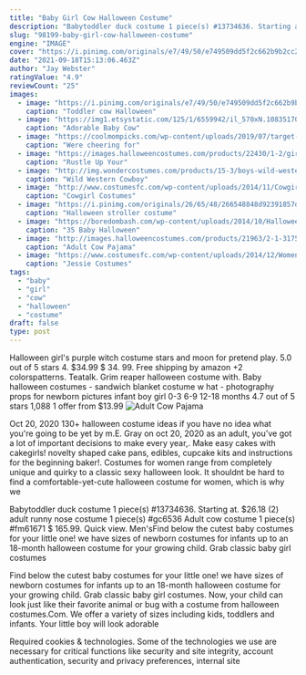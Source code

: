 ```yaml
---
title: "Baby Girl Cow Halloween Costume"
description: "Babytoddler duck costume 1 piece(s) #13734636. Starting at. $26.18 (2) adult runny nose costume 1 piece(s) #gc6536  Adult cow costume 1 piece(s) #fm61671 $ 165.99. Quick view. Men's"
slug: "98199-baby-girl-cow-halloween-costume"
engine: "IMAGE"
cover: "https://i.pinimg.com/originals/e7/49/50/e749509dd5f2c662b9b2cc27fae98da4.jpg"
date: "2021-09-18T15:13:06.463Z"
author: "Jay Webster"
ratingValue: "4.9"
reviewCount: "25"
images:
  - image: "https://i.pinimg.com/originals/e7/49/50/e749509dd5f2c662b9b2cc27fae98da4.jpg"
    caption: "Toddler cow Halloween"
  - image: "https://img1.etsystatic.com/125/1/6559942/il_570xN.1083517009_fjjz.jpg"
    caption: "Adorable Baby Cow"
  - image: "https://coolmompicks.com/wp-content/uploads/2019/07/target-adaptive-halloween-unicorn-costume.jpg"
    caption: "Were cheering for"
  - image: "https://images.halloweencostumes.com/products/22430/1-2/girls-rodeo-star-costume.jpg"
    caption: "Rustle Up Your"
  - image: "http://img.wondercostumes.com/products/15-3/boys-wild-western-cow-costume.jpg"
    caption: "Wild Western Cowboy"
  - image: "http://www.costumesfc.com/wp-content/uploads/2014/11/Cowgirl-Toddler-Costume.jpg"
    caption: "Cowgirl Costumes"
  - image: "https://i.pinimg.com/originals/26/65/48/266548848d92391857d95fbe7f2b8741.jpg"
    caption: "Halloween stroller costume"
  - image: "https://boredombash.com/wp-content/uploads/2014/10/Halloween-Costumes-For-Babies-26.jpg"
    caption: "35 Baby Halloween"
  - image: "http://images.halloweencostumes.com/products/21963/2-1-31753/adult-cow-pajama-costume-side.jpg"
    caption: "Adult Cow Pajama"
  - image: "https://www.costumesfc.com/wp-content/uploads/2014/12/Womens-Jessie-Costume.jpg"
    caption: "Jessie Costumes"
tags:
  - "baby"
  - "girl"
  - "cow"
  - "halloween"
  - "costume"
draft: false
type: post
---
```


Halloween girl's purple witch costume stars and moon for pretend play. 5.0 out of 5 stars 4. $34.99 $ 34. 99. Free shipping by amazon +2 colorspatterns. Teatalk. Grim reaper halloween costume with. Baby halloween costumes - sandwich blanket costume w hat - photography props for newborn pictures infant boy girl 0-3 6-9 12-18 months 4.7 out of 5 stars 1,088 1 offer from $13.99
![Adult Cow Pajama](http://images.halloweencostumes.com/products/21963/2-1-31753/adult-cow-pajama-costume-side.jpg "Adult Cow Pajama")

Oct 20, 2020 130+ halloween costume ideas if you have no idea what you&#39;re going to be yet by m.E. Gray on oct 20, 2020 as an adult, you&#39;ve got a lot of important decisions to make every year,. Make easy cakes with cakegirls! novelty shaped cake pans, edibles, cupcake kits and instructions for the beginning baker!. Costumes for women range from completely unique and quirky to a classic sexy halloween look. It shouldnt be hard to find a comfortable-yet-cute halloween costume for women, which is why we
<!--inArticleAds-->

<!--galleryOne-->

Babytoddler duck costume 1 piece(s) #13734636. Starting at. $26.18 (2) adult runny nose costume 1 piece(s) #gc6536  Adult cow costume 1 piece(s) #fm61671 $ 165.99. Quick view. Men'sFind below the cutest baby costumes for your little one! we have sizes of newborn costumes for infants up to an 18-month halloween costume for your growing child. Grab classic baby girl costumes
<!--inArticleAds-->

<!--galleryTwo-->

Find below the cutest baby costumes for your little one! we have sizes of newborn costumes for infants up to an 18-month halloween costume for your growing child. Grab classic baby girl costumes. Now, your child can look just like their favorite animal or bug with a costume from halloween costumes.Com. We offer a variety of sizes including kids, toddlers and infants. Your little boy will look adorable
<!--galleryThree-->

Required cookies & technologies. Some of the technologies we use are necessary for critical functions like security and site integrity, account authentication, security and privacy preferences, internal site